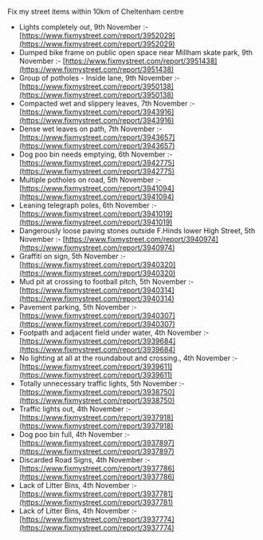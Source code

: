 Fix my street items within 10km of Cheltenham centre

<!-- fix_marker starts -->

- Lights completely out, 9th November :- [https://www.fixmystreet.com/report/3952029](https://www.fixmystreet.com/report/3952029)
- Dumped bike frame on public open space near Millham skate park, 9th November :- [https://www.fixmystreet.com/report/3951438](https://www.fixmystreet.com/report/3951438)
- Group of potholes - Inside lane, 9th November :- [https://www.fixmystreet.com/report/3950138](https://www.fixmystreet.com/report/3950138)
- Compacted wet and slippery leaves, 7th November :- [https://www.fixmystreet.com/report/3943916](https://www.fixmystreet.com/report/3943916)
- Dense wet leaves on path, 7th November :- [https://www.fixmystreet.com/report/3943657](https://www.fixmystreet.com/report/3943657)
- Dog poo bin needs emptying, 6th November :- [https://www.fixmystreet.com/report/3942775](https://www.fixmystreet.com/report/3942775)
- Multiple potholes on road, 5th November :- [https://www.fixmystreet.com/report/3941094](https://www.fixmystreet.com/report/3941094)
- Leaning telegraph poles, 6th November :- [https://www.fixmystreet.com/report/3941019](https://www.fixmystreet.com/report/3941019)
- Dangerously loose paving stones outside F.Hinds lower High Street, 5th November :- [https://www.fixmystreet.com/report/3940974](https://www.fixmystreet.com/report/3940974)
- Graffiti on sign, 5th November :- [https://www.fixmystreet.com/report/3940320](https://www.fixmystreet.com/report/3940320)
- Mud pit at crossing to football pitch, 5th November :- [https://www.fixmystreet.com/report/3940314](https://www.fixmystreet.com/report/3940314)
- Pavement parking, 5th November :- [https://www.fixmystreet.com/report/3940307](https://www.fixmystreet.com/report/3940307)
- Footpath and adjacent field under water, 4th November :- [https://www.fixmystreet.com/report/3939684](https://www.fixmystreet.com/report/3939684)
- No lighting at all at the roundabout and crossing., 4th November :- [https://www.fixmystreet.com/report/3939611](https://www.fixmystreet.com/report/3939611)
- Totally unnecessary traffic lights, 5th November :- [https://www.fixmystreet.com/report/3938750](https://www.fixmystreet.com/report/3938750)
- Traffic lights out, 4th November :- [https://www.fixmystreet.com/report/3937918](https://www.fixmystreet.com/report/3937918)
- Dog poo bin full, 4th November :- [https://www.fixmystreet.com/report/3937897](https://www.fixmystreet.com/report/3937897)
- Discarded Road Signs, 4th November :- [https://www.fixmystreet.com/report/3937786](https://www.fixmystreet.com/report/3937786)
- Lack of Litter Bins, 4th November :- [https://www.fixmystreet.com/report/3937781](https://www.fixmystreet.com/report/3937781)
- Lack of Litter Bins, 4th November :- [https://www.fixmystreet.com/report/3937774](https://www.fixmystreet.com/report/3937774)

<!-- fix_marker ends -->